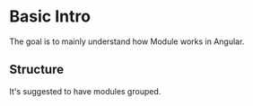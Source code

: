 # Basic Intro

The goal is to mainly understand how Module works in Angular.

## Structure
It's suggested to have modules grouped.
